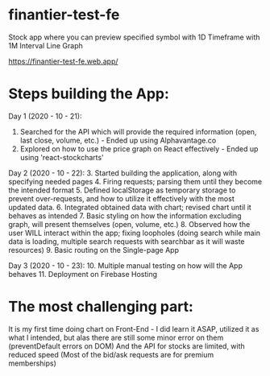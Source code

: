 # finantier-test-fe
Stock app where you can preview specified symbol with 1D Timeframe with 1M Interval Line Graph

https://finantier-test-fe.web.app/

# Steps building the App:
  Day 1 (2020 - 10 - 21): 
  1. Searched for the API which will provide the required information (open, last close, volume, etc.) - Ended up using Alphavantage.co
  2. Explored on how to use the price graph on React effectively - Ended up using 'react-stockcharts'

  Day 2 (2020 - 10 - 22): 
  3. Started building the application, along with specifying needed pages
  4. Firing requests; parsing them until they become the intended format
  5. Defined localStorage as temporary storage to prevent over-requests, and how to utilize it effectively with the most updated data.
  6. Integrated obtained data with chart; revised chart until it behaves as intended
  7. Basic styling on how the information excluding graph, will present themselves (open, volume, etc.)
  8. Observed how the user WILL interact within the app; fixing loopholes (doing search while main data is loading, multiple search requests with searchbar as it will waste resources)
  9. Basic routing on the Single-page App

  Day 3 (2020 - 10 - 23): 
  10. Multiple manual testing on how will the App behaves
  11. Deployment on Firebase Hosting

# The most challenging part:
  It is my first time doing chart on Front-End - I did learn it ASAP, utilized it as what I intended, but alas there are still some minor error on them (preventDefault errors on DOM)
  And the API for stocks are limited, with reduced speed (Most of the bid/ask requests are for premium memberships)
